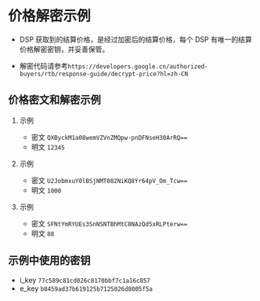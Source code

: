 # 价格解密示例

- DSP 获取到的结算价格，是经过加密后的结算价格，每个 DSP 有唯一的结算价格解密密钥，并妥善保管。

- 解密代码请参考`https://developers.google.cn/authorized-buyers/rtb/response-guide/decrypt-price?hl=zh-CN`

## 价格密文和解密示例

1. 示例
    - 密文 `QXByckM1a08wemVZVnZMQpw-pnDFNseH30ArRQ==`
    - 明文 `12345`

2. 示例
    - 密文 `U2JobmxuY0lBSjNMT082NiKQ8Yr64pV_Om_Tcw==`
    - 明文 `1000`

3. 示例
    - 密文 `SFNtYmRYUEs3SnNSNTBhMtC8NAzQd5xRLPterw==`
    - 明文 `88`

## 示例中使用的密钥

- i_key `77c589c81cd026c8170bbf7c1a16c857`
- e_key `b8459ad37b619125b7125026d8005f5a`
